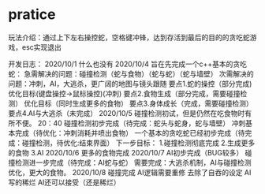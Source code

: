 # pratice
玩法介绍：通过上下左右操控蛇，空格键冲锋，达到存活到最后的目的的贪吃蛇游戏，esc实现退出

开发日志：
2020/10/1 什么也没有
2020/10/4 旨在先完成一个c++基本的贪吃蛇：
          急需解决的问题：碰撞检测（蛇与食物）（蛇与蛇）（蛇与墙壁）
          次需解决的问题：冲刺，AI，大逃杀，更广阔的地图与镜头跟随
          要点1.蛇的操控（部分完成)
                优化目标(键盘操控→鼠标操控)(冲刺)
          要点2.⻝物生成（部分完成，需要碰撞检测）
                优化目标（同时生成更多的食物）
          要点3.⾝体成长（完成，需要碰撞检测）
          要点4.AI与大逃杀（未完成）
2020/10/5
 碰撞检测初试，但是仍然在吃食物时有所不便。
 20：40 碰撞检测初步完成（待完成：蛇头与蛇身，蛇与墙壁）
        冲刺基本完成（待优化：冲刺消耗并喷出食物）
        一个基本的贪吃蛇已经初步完成（待完成：碰撞检测，待优化:结束界面）
        下一步目标： 1.碰撞检测彻底完成
                     2.生成更多的食物
                     3.AI
2020/10/6
         更多的食物完成
2020/10/7
         AI初步完成（BUG较多）
         碰撞检测进一步完成（待完成：AI蛇与蛇）
         需要完成：大逃杀机制，AI与碰撞检测优化，更大的食物。
2020/10/8 碰撞完成
          AI逻辑需要重修
          去除了自吞的设定
AI写的稀烂
AI还可以接受（还是稀烂）
